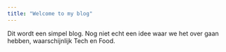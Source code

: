 ```yaml
---
title: "Welcome to my blog"
---
```


Dit wordt een simpel blog.
Nog niet echt een idee waar we het over gaan hebben, waarschijnlijk Tech en Food.
